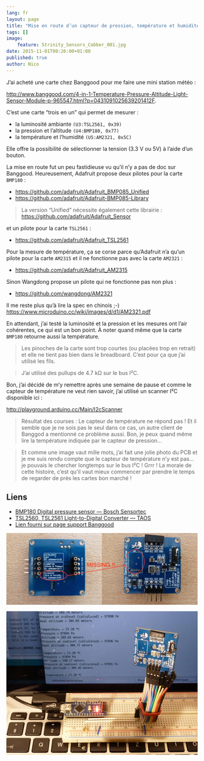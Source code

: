 ```yaml
---
lang: fr
layout: page
title: "Mise en route d’un capteur de pression, température et humidité <em>Strinity Sensors Cobber</em> I²C"
tags: []
image:
    feature: Strinity_Sensors_Cobber_001.jpg
date: 2015-11-01T00:26:00+01:00
published: true
author: Nico
---
```


J’ai acheté une carte chez Banggood pour me faire une mini station météo :

<http://www.banggood.com/4-in-1-Temperature-Pressure-Altitude-Light-Sensor-Module-p-965547.html?p=0431091025639201412F>.

C’est une carte “trois en un” qui permet de mesurer :

-   la luminosité ambiante `(U3:TSL2561, 0x39)`
-   la pression et l’altitude `(U4:BMP180, 0x77)`
-   la température et l’humidité `(U5:AM2321, 0x5C)`

Elle offre la possibilité de sélectionner la tension (3.3 V ou 5V) à l’aide d’un bouton.

La mise en route fut un peu fastidieuse vu qu’il n’y a pas de doc sur Banggood. Heureusement, Adafruit propose deux pilotes pour la carte `BMP180` :

-   <https://github.com/adafruit/Adafruit_BMP085_Unified>
-   <https://github.com/adafruit/Adafruit-BMP085-Library>

> La version “Unified” nécessite également cette librairie :
> <https://github.com/adafruit/Adafruit_Sensor>

et un pilote pour la carte `TSL2561` :

-   <https://github.com/adafruit/Adafruit_TSL2561>

Pour la mesure de température, ça se corse parce qu’Adafruit n’a qu’un pilote pour la carte `AM2315` et il ne fonctionne pas avec la carte `AM2321` :

-   <https://github.com/adafruit/Adafruit_AM2315>

Sinon Wangdong propose un pilote qui ne fonctionne pas non plus :

-   <https://github.com/wangdong/AM2321>

Il me reste plus qu’à lire la spec en chinois ;-) <https://www.microduino.cc/wiki/images/d/d1/AM2321.pdf>

En attendant, j’ai testé la luminosité et la pression et les mesures ont l’air cohérentes, ce qui est un bon point. À noter quand même que la carte `BMP180` retourne aussi la température.

> Les pinoches de la carte sont trop courtes (ou placées trop en retrait) et elle ne tient pas bien dans le breadboard. C’est pour ça que j’ai utilisé les fils.

> J’ai utilisé des pullups de 4.7 kΩ sur le bus I²C.

Bon, j’ai décidé de m’y remettre après une semaine de pause et comme le capteur de température ne veut rien savoir, j’ai utilisé un scanner I²C disponible ici :

<http://playground.arduino.cc/Main/I2cScanner>

> Résultat des courses : Le capteur de température ne répond pas ! Et il semble que je ne sois pas le seul dans ce cas, un autre client de Banggod a mentionné ce problème aussi. Bon, je peux quand même lire la température indiquée par le capteur de pression...

> Et comme une image vaut mille mots, j’ai fait une jolie photo du PCB et je me suis rendu compte que le capteur de température n’y est pas... je pouvais le chercher longtemps sur le bus I²C ! Grrr ! La morale de cette histoire, c’est qu’il vaut mieux commencer par prendre le temps de regarder de près les cartes bon marché !

## Liens

-   [BMP180 Digital pressure sensor — Bosch Sensortec](../../files/2015-11-01-Strinity_Sensors_Cobber/BST-BMP180-DS000-09.pdf)
-   [TSL2560, TSL2561 Light-to-Digital Converter — TAOS](../../files/2015-11-01-Strinity_Sensors_Cobber/TSL2561.pdf)
-   [Lien fourni sur page support Banggood](http://pan.baidu.com/s/1qWjYtqs)

<!--
<figure class="half">
	<a href="../../files/2015-11-01-Strinity_Sensors_Cobber/Strinity_Sensors_Cobber_002.jpg">
		<img src="../../files/2015-11-01-Strinity_Sensors_Cobber/Strinity_Sensors_Cobber_002_low_res.jpg" alt="image" />
	</a>
	<a href="../../files/2015-11-01-Strinity_Sensors_Cobber/Strinity_Sensors_Cobber_003.jpg">
		<img src="../../files/2015-11-01-Strinity_Sensors_Cobber/Strinity_Sensors_Cobber_003_low_res.jpg" alt="image" />
	</a>
</figure>
-->

![](../../files/2015-11-01-Strinity_Sensors_Cobber/Strinity_Sensors_Cobber_004_low_res.jpg)

![](../../files/2015-11-01-Strinity_Sensors_Cobber/Strinity_Sensors_Cobber_001.jpg)
